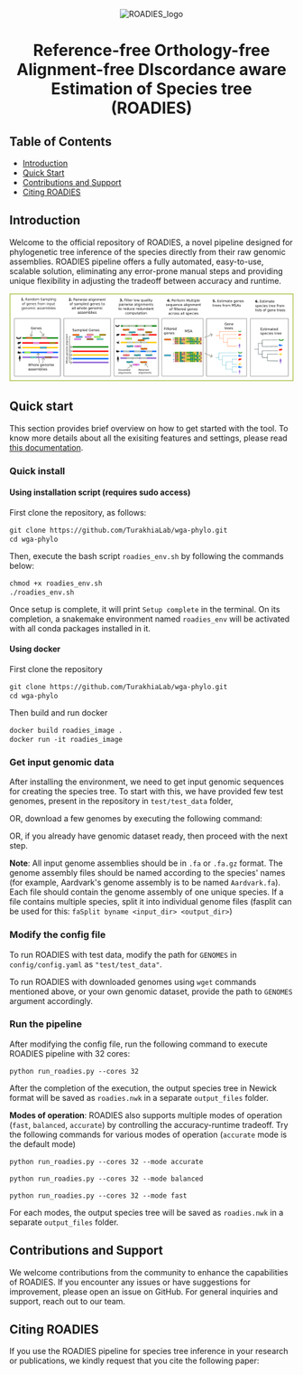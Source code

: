  <div align="center">

![ROADIES_logo](https://github.com/TurakhiaLab/wga-phylo/assets/114828525/05cd206e-542c-4ee4-bfd6-d4c03fed5984)

# Reference-free Orthology-free Alignment-free DIscordance aware Estimation of Species tree (ROADIES)

</div>

## Table of Contents
- [Introduction](#overview)
- [Quick Start](#usage)
- [Contributions and Support](#support)
- [Citing ROADIES](#citation)

## <a name="overview"></a> Introduction

Welcome to the official repository of ROADIES, a novel pipeline designed for phylogenetic tree inference of the species directly from their raw genomic assemblies. ROADIES pipeline offers a fully automated, easy-to-use, scalable solution, eliminating any error-prone manual steps and providing unique flexibility in adjusting the tradeoff between accuracy and runtime. 
<br>

<div align="center">

<img src="drawing_github.png">

</div>

## <a name="usage"></a> Quick start

This section provides brief overview on how to get started with the tool. To know more details about all the exisiting features and settings, please read [this documentation](https://turakhialab.github.io/wga-phylo/).

### Quick install

#### Using installation script (requires sudo access)

First clone the repository, as follows:

```
git clone https://github.com/TurakhiaLab/wga-phylo.git
cd wga-phylo
```

Then, execute the bash script `roadies_env.sh` by following the commands below:

```
chmod +x roadies_env.sh
./roadies_env.sh
```

Once setup is complete, it will print `Setup complete` in the terminal. On its completion, a snakemake environment named `roadies_env` will be activated with all conda packages installed in it. 

#### Using docker

First clone the repository

```
git clone https://github.com/TurakhiaLab/wga-phylo.git
cd wga-phylo
```

Then build and run docker

```
docker build roadies_image .
docker run -it roadies_image
```

### Get input genomic data

After installing the environment, we need to get input genomic sequences for creating the species tree. To start with this, we have provided few test genomes, present in the repository in `test/test_data` folder,

OR, download a few genomes by executing the following command:

OR, if you already have genomic dataset ready, then proceed with the next step. 

**Note**: All input genome assemblies should be in `.fa` or `.fa.gz` format. The genome assembly files should be named according to the species' names (for example, Aardvark's genome assembly is to be named `Aardvark.fa`). Each file should contain the genome assembly of one unique species. If a file contains multiple species, split it into individual genome files (fasplit can be used for this: `faSplit byname <input_dir> <output_dir>`)

### Modify the config file

To run ROADIES with test data, modify the path for `GENOMES` in `config/config.yaml` as `"test/test_data"`.

To run ROADIES with downloaded genomes using `wget` commands mentioned above, or your own genomic dataset, provide the path to `GENOMES` argument accordingly.

### Run the pipeline 

After modifying the config file, run the following command to execute ROADIES pipeline with 32 cores:

```
python run_roadies.py --cores 32
```

After the completion of the execution, the output species tree in Newick format will be saved as `roadies.nwk` in a separate `output_files` folder.


**Modes of operation**: ROADIES also supports multiple modes of operation (`fast`, `balanced`, `accurate`) by controlling the accuracy-runtime tradeoff. Try the following commands for various modes of operation (`accurate` mode is the default mode)


```
python run_roadies.py --cores 32 --mode accurate
```

```
python run_roadies.py --cores 32 --mode balanced
```

```
python run_roadies.py --cores 32 --mode fast
```

For each modes, the output species tree will be saved as `roadies.nwk` in a separate `output_files` folder.

## <a name="support"></a> Contributions and Support

We welcome contributions from the community to enhance the capabilities of ROADIES. If you encounter any issues or have suggestions for improvement, please open an issue on GitHub. For general inquiries and support, reach out to our team.

## <a name="citation"></a> Citing ROADIES

If you use the ROADIES pipeline for species tree inference in your research or publications, we kindly request that you cite the following paper:




